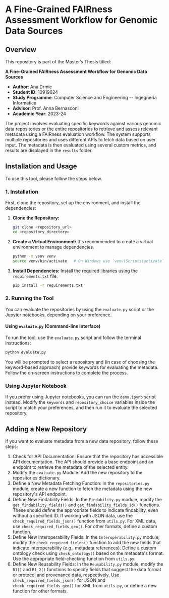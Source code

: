 # A Fine-Grained FAIRness Assessment Workflow for Genomic Data Sources


## Overview

This repository is part of the Master’s Thesis titled:

**A Fine-Grained FAIRness Assessment Workflow for Genomic Data Sources**
- **Author**: Ana Drmic
- **Student ID**: 10919624
- **Study Programme**: Computer Science and Engineering -- Ingegneria Informatica
- **Advisor**: Prof. Anna Bernasconi
- **Academic Year**: 2023-24

The project involves evaluating specific keywords against various genomic data repositories or the entire repositories to retrieve and assess relevant metadata using a FAIRness evaluation workflow. The system supports multiple repositories and uses different APIs to fetch data based on user input. The metadata is then evaluated using several custom metrics, and results are displayed in the `results` folder.

## Installation and Usage

To use this tool, please follow the steps below.

### 1. Installation

First, clone the repository, set up the environment, and install the dependencies:

1. **Clone the Repository:**
    ```bash
    git clone <repository_url>
    cd <repository_directory>
    ```

2. **Create a Virtual Environment:**
    It's recommended to create a virtual environment to manage dependencies.
    ```bash
    python -m venv venv
    source venv/bin/activate   # On Windows use `venv\Scripts\activate`
    ```

3. **Install Dependencies:**
    Install the required libraries using the `requirements.txt` file.
    ```bash
    pip install -r requirements.txt
    ```

### 2. Running the Tool

You can evaluate the repositories by using the `evaluate.py` script or the Jupyter notebooks, depending on your preference.

#### **Using `evaluate.py` (Command-line Interface)**

To run the tool, use the `evaluate.py` script and follow the terminal instructions:

```bash
python evaluate.py
```

You will be prompted to select a repository and (in case of choosing the keyword-based approach) provide keywords for evaluating the metadata. Follow the on-screen instructions to complete the process.

### Using Jupyter Notebook

If you prefer using Jupyter notebooks, you can run the `demo.ipynb` script instead. Modify the `keywords` and `repository_choice` variables inside the script to match your preferences, and then run it to evaluate the selected repository.

## Adding a New Repository

If you want to evaluate metadata from a new data repository, follow these steps:

1. Check for API Documentation: Ensure that the repository has accessible API documentation. The API should provide a base endpoint and an endpoint to retrieve the metadata of the selected entity.
2. Modify the `evaluate.py` Module: Add the new repository to the repositories dictionary.
3. Define a New Metadata Fetching Function: In the `repositories.py` module, create a new function to fetch the metadata using the new repository's API endpoint.
4. Define New Findability Fields: In the `Findability.py` module, modify the `get_findability_fields()` and `get_findability_fields_id()` functions. These should define the appropriate fields to indicate findability, even without a specified ID. If working with JSON data, use the `check_required_fields_json()` function from `utils.py`. For XML data, use `check_required_fields_geo()`. For other formats, define a custom function.
5. Define New Interoperability Fields: In the `Interoperability.py` module, modify the `check_required_fields()` function to add the new fields that indicate interoperability (e.g., metadata references). Define a custom ontology check using `check_ontology()` based on the metadata's format. Use the appropriate field-checking function from `utils.py`.
6. Define New Reusability Fields: In the `Reusability.py` module, modify the `R1()` and `R1_2()` functions to specify fields that suggest the data format or protocol and provenance data, respectively. Use `check_required_fields_json()` for JSON and `check_required_fields_geo()` for XML from `utils.py`, or define a new function for other formats.

